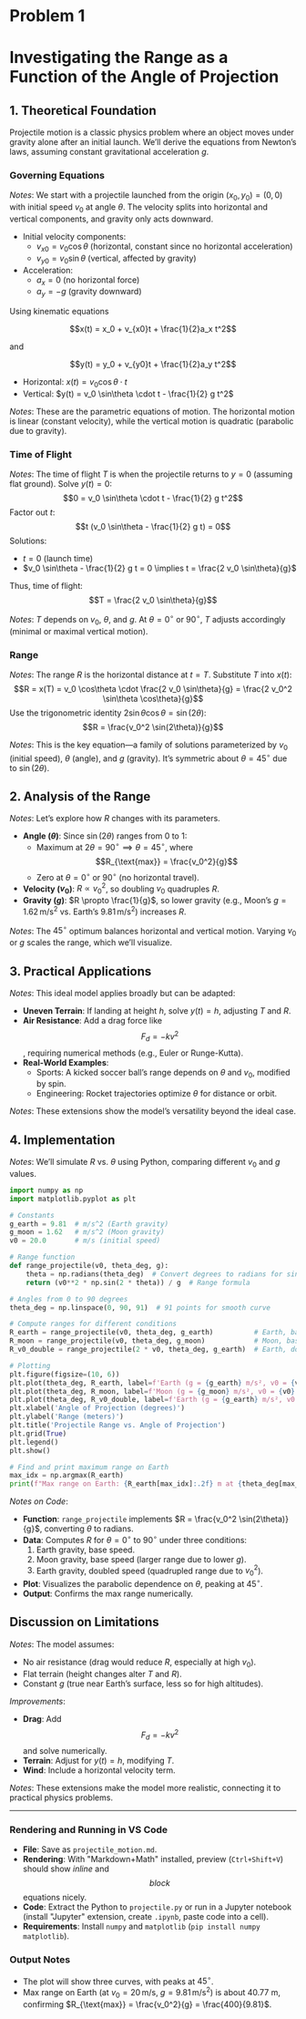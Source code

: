 
# Problem 1

# Investigating the Range as a Function of the Angle of Projection

## 1. Theoretical Foundation

Projectile motion is a classic physics problem where an object moves under gravity alone after an initial launch. We’ll derive the equations from Newton’s laws, assuming constant gravitational acceleration $g$.

### Governing Equations
*Notes*: We start with a projectile launched from the origin $(x_0, y_0) = (0, 0)$ with initial speed $v_0$ at angle $\theta$. The velocity splits into horizontal and vertical components, and gravity only acts downward.

- Initial velocity components:
    - $v_{x0} = v_0 \cos\theta$ (horizontal, constant since no horizontal acceleration)
    - $v_{y0} = v_0 \sin\theta$ (vertical, affected by gravity)
- Acceleration:
    - $a_x = 0$ (no horizontal force)
    - $a_y = -g$ (gravity downward)

Using kinematic equations 

$$x(t) = x_0 + v_{x0}t + \frac{1}{2}a_x t^2$$

and

$$y(t) = y_0 + v_{y0}t + \frac{1}{2}a_y t^2$$

- Horizontal: $x(t) = v_0 \cos\theta \cdot t$
- Vertical: $y(t) = v_0 \sin\theta \cdot t - \frac{1}{2} g t^2$

*Notes*: These are the parametric equations of motion. The horizontal motion is linear (constant velocity), while the vertical motion is quadratic (parabolic due to gravity).

### Time of Flight
*Notes*: The time of flight $T$ is when the projectile returns to $y = 0$ (assuming flat ground). Solve $y(t) = 0$:
$$0 = v_0 \sin\theta \cdot t - \frac{1}{2} g t^2$$
Factor out $t$:
$$t (v_0 \sin\theta - \frac{1}{2} g t) = 0$$
Solutions:
- $t = 0$ (launch time)
- $v_0 \sin\theta - \frac{1}{2} g t = 0 \implies t = \frac{2 v_0 \sin\theta}{g}$

Thus, time of flight: $$T = \frac{2 v_0 \sin\theta}{g}$$

*Notes*: $T$ depends on $v_0$, $\theta$, and $g$. At $\theta = 0^\circ$ or $90^\circ$, $T$ adjusts accordingly (minimal or maximal vertical motion).

### Range
*Notes*: The range $R$ is the horizontal distance at $t = T$. Substitute $T$ into $x(t)$:
$$R = x(T) = v_0 \cos\theta \cdot \frac{2 v_0 \sin\theta}{g} = \frac{2 v_0^2 \sin\theta \cos\theta}{g}$$
Use the trigonometric identity $2 \sin\theta \cos\theta = \sin(2\theta)$:
$$R = \frac{v_0^2 \sin(2\theta)}{g}$$

*Notes*: This is the key equation—a family of solutions parameterized by $v_0$ (initial speed), $\theta$ (angle), and $g$ (gravity). It’s symmetric about $\theta = 45^\circ$ due to $\sin(2\theta)$.

## 2. Analysis of the Range

*Notes*: Let’s explore how $R$ changes with its parameters.

- **Angle ($\theta$)**: Since $\sin(2\theta)$ ranges from 0 to 1:
  - Maximum at $2\theta = 90^\circ \implies \theta = 45^\circ$, where $$R_{\text{max}} = \frac{v_0^2}{g}$$
  - Zero at $\theta = 0^\circ$ or $90^\circ$ (no horizontal travel).
- **Velocity ($v_0$)**: $R \propto v_0^2$, so doubling $v_0$ quadruples $R$.
- **Gravity ($g$)**: $R \propto \frac{1}{g}$, so lower gravity (e.g., Moon’s $g = 1.62 \, \text{m/s}^2$ vs. Earth’s $9.81 \, \text{m/s}^2$) increases $R$.

*Notes*: The $45^\circ$ optimum balances horizontal and vertical motion. Varying $v_0$ or $g$ scales the range, which we’ll visualize.

## 3. Practical Applications

*Notes*: This ideal model applies broadly but can be adapted:
- **Uneven Terrain**: If landing at height $h$, solve $y(t) = h$, adjusting $T$ and $R$.
- **Air Resistance**: Add a drag force like $$F_d = -k v^2$$, requiring numerical methods (e.g., Euler or Runge-Kutta).
- **Real-World Examples**:
  - Sports: A kicked soccer ball’s range depends on $\theta$ and $v_0$, modified by spin.
  - Engineering: Rocket trajectories optimize $\theta$ for distance or orbit.

*Notes*: These extensions show the model’s versatility beyond the ideal case.

## 4. Implementation

*Notes*: We’ll simulate $R$ vs. $\theta$ using Python, comparing different $v_0$ and $g$ values.

```python
import numpy as np
import matplotlib.pyplot as plt

# Constants
g_earth = 9.81  # m/s^2 (Earth gravity)
g_moon = 1.62   # m/s^2 (Moon gravity)
v0 = 20.0       # m/s (initial speed)

# Range function
def range_projectile(v0, theta_deg, g):
    theta = np.radians(theta_deg)  # Convert degrees to radians for sin/cos
    return (v0**2 * np.sin(2 * theta)) / g  # Range formula

# Angles from 0 to 90 degrees
theta_deg = np.linspace(0, 90, 91)  # 91 points for smooth curve

# Compute ranges for different conditions
R_earth = range_projectile(v0, theta_deg, g_earth)          # Earth, base v0
R_moon = range_projectile(v0, theta_deg, g_moon)            # Moon, base v0
R_v0_double = range_projectile(2 * v0, theta_deg, g_earth)  # Earth, doubled v0

# Plotting
plt.figure(figsize=(10, 6))
plt.plot(theta_deg, R_earth, label=f'Earth (g = {g_earth} m/s², v0 = {v0} m/s)')
plt.plot(theta_deg, R_moon, label=f'Moon (g = {g_moon} m/s², v0 = {v0} m/s)')
plt.plot(theta_deg, R_v0_double, label=f'Earth (g = {g_earth} m/s², v0 = {2*v0} m/s)')
plt.xlabel('Angle of Projection (degrees)')
plt.ylabel('Range (meters)')
plt.title('Projectile Range vs. Angle of Projection')
plt.grid(True)
plt.legend()
plt.show()

# Find and print maximum range on Earth
max_idx = np.argmax(R_earth)
print(f"Max range on Earth: {R_earth[max_idx]:.2f} m at {theta_deg[max_idx]}°")
```

*Notes on Code*:
- **Function**: `range_projectile` implements $R = \frac{v_0^2 \sin(2\theta)}{g}$, converting $\theta$ to radians.
- **Data**: Computes $R$ for $\theta = 0^\circ$ to $90^\circ$ under three conditions:
  1. Earth gravity, base speed.
  2. Moon gravity, base speed (larger range due to lower $g$).
  3. Earth gravity, doubled speed (quadrupled range due to $v_0^2$).
- **Plot**: Visualizes the parabolic dependence on $\theta$, peaking at $45^\circ$.
- **Output**: Confirms the max range numerically.

## Discussion on Limitations

*Notes*: The model assumes:
- No air resistance (drag would reduce $R$, especially at high $v_0$).
- Flat terrain (height changes alter $T$ and $R$).
- Constant $g$ (true near Earth’s surface, less so for high altitudes).

*Improvements*:
- **Drag**: Add $$F_d = -k v^2$$ and solve numerically.
- **Terrain**: Adjust for $y(t) = h$, modifying $T$.
- **Wind**: Include a horizontal velocity term.

*Notes*: These extensions make the model more realistic, connecting it to practical physics problems.

---

### Rendering and Running in VS Code
- **File**: Save as `projectile_motion.md`.
- **Rendering**: With "Markdown+Math" installed, preview (`Ctrl+Shift+V`) should show $inline$ and $$block$$ equations nicely.
- **Code**: Extract the Python to `projectile.py` or run in a Jupyter notebook (install "Jupyter" extension, create `.ipynb`, paste code into a cell).
- **Requirements**: Install `numpy` and `matplotlib` (`pip install numpy matplotlib`).

### Output Notes
- The plot will show three curves, with peaks at $45^\circ$.
- Max range on Earth (at $v_0 = 20 \, \text{m/s}$, $g = 9.81 \, \text{m/s}^2$) is about 40.77 m, confirming $R_{\text{max}} = \frac{v_0^2}{g} = \frac{400}{9.81}$.

